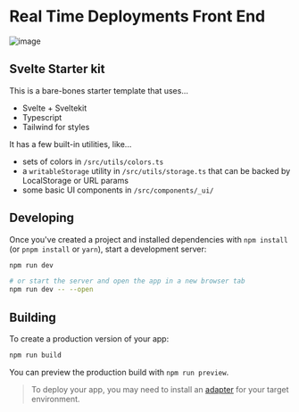 # Real Time Deployments Front End

![image](https://user-images.githubusercontent.com/36173828/191843025-ae0219a3-9454-4b4e-bc6c-16716d9dccef.png)

## Svelte Starter kit

This is a bare-bones starter template that uses...

- Svelte + Sveltekit
- Typescript
- Tailwind for styles

It has a few built-in utilities, like...

- sets of colors in `/src/utils/colors.ts`
- a `writableStorage` utility in `/src/utils/storage.ts` that can be backed by LocalStorage or URL params
- some basic UI components in `/src/components/_ui/`

## Developing

Once you've created a project and installed dependencies with `npm install` (or `pnpm install` or `yarn`), start a development server:

```bash
npm run dev

# or start the server and open the app in a new browser tab
npm run dev -- --open
```

## Building

To create a production version of your app:

```bash
npm run build
```

You can preview the production build with `npm run preview`.

> To deploy your app, you may need to install an [adapter](https://kit.svelte.dev/docs/adapters) for your target environment.
